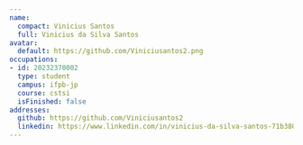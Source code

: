 ```yaml
---
name:
  compact: Vinicius Santos
  full: Vinicius da Silva Santos
avatar:
  default: https://github.com/Viniciusantos2.png
occupations:
- id: 20232370002
  type: student
  campus: ifpb-jp
  course: cstsi
  isFinished: false
addresses:
  github: https://github.com/Viniciusantos2
  linkedin: https://www.linkedin.com/in/vinicius-da-silva-santos-71b380327/
---
```

